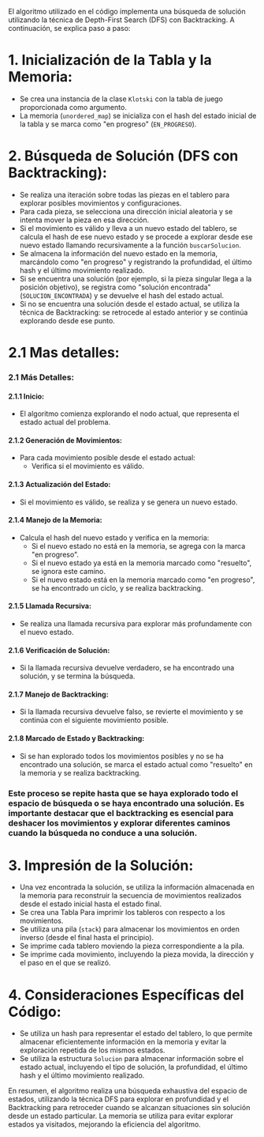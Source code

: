 El algoritmo utilizado en el código implementa una búsqueda de solución utilizando la técnica de Depth-First Search (DFS) con Backtracking. A continuación, se explica paso a paso:

# 1. **Inicialización de la Tabla y la Memoria:**
   - Se crea una instancia de la clase `Klotski` con la tabla de juego proporcionada como argumento.
   - La memoria (`unordered_map`) se inicializa con el hash del estado inicial de la tabla y se marca como "en progreso" (`EN_PROGRESO`).

# 2. **Búsqueda de Solución (DFS con Backtracking):**
   - Se realiza una iteración sobre todas las piezas en el tablero para explorar posibles movimientos y configuraciones.
   - Para cada pieza, se selecciona una dirección inicial aleatoria y se intenta mover la pieza en esa dirección.
   - Si el movimiento es válido y lleva a un nuevo estado del tablero, se calcula el hash de ese nuevo estado y se procede a explorar desde ese nuevo estado llamando recursivamente a la función `buscarSolucion`.
   - Se almacena la información del nuevo estado en la memoria, marcándolo como "en progreso" y registrando la profundidad, el último hash y el último movimiento realizado.
   - Si se encuentra una solución (por ejemplo, si la pieza singular llega a la posición objetivo), se registra como "solución encontrada" (`SOLUCION_ENCONTRADA`) y se devuelve el hash del estado actual.
   - Si no se encuentra una solución desde el estado actual, se utiliza la técnica de Backtracking: se retrocede al estado anterior y se continúa explorando desde ese punto.

# 2.1 **Mas detalles:**

### 2.1 Más Detalles:

#### 2.1.1 Inicio:
- El algoritmo comienza explorando el nodo actual, que representa el estado actual del problema.

#### 2.1.2 Generación de Movimientos:
- Para cada movimiento posible desde el estado actual:
  - Verifica si el movimiento es válido.

#### 2.1.3 Actualización del Estado:
- Si el movimiento es válido, se realiza y se genera un nuevo estado.

#### 2.1.4 Manejo de la Memoria:
- Calcula el hash del nuevo estado y verifica en la memoria:
  - Si el nuevo estado no está en la memoria, se agrega con la marca "en progreso".
  - Si el nuevo estado ya está en la memoria marcado como "resuelto", se ignora este camino.
  - Si el nuevo estado está en la memoria marcado como "en progreso", se ha encontrado un ciclo, y se realiza backtracking.

#### 2.1.5 Llamada Recursiva:
- Se realiza una llamada recursiva para explorar más profundamente con el nuevo estado.

#### 2.1.6 Verificación de Solución:
- Si la llamada recursiva devuelve verdadero, se ha encontrado una solución, y se termina la búsqueda.

#### 2.1.7 Manejo de Backtracking:
- Si la llamada recursiva devuelve falso, se revierte el movimiento y se continúa con el siguiente movimiento posible.

#### 2.1.8 Marcado de Estado y Backtracking:
- Si se han explorado todos los movimientos posibles y no se ha encontrado una solución, se marca el estado actual como "resuelto" en la memoria y se realiza backtracking.

### Este proceso se repite hasta que se haya explorado todo el espacio de búsqueda o se haya encontrado una solución. Es importante destacar que el backtracking es esencial para deshacer los movimientos y explorar diferentes caminos cuando la búsqueda no conduce a una solución.


# 3. **Impresión de la Solución:**
   - Una vez encontrada la solución, se utiliza la información almacenada en la memoria para reconstruir la secuencia de movimientos realizados desde el estado inicial hasta el estado final.
   - Se crea una Tabla Para imprimir los tableros con respecto a los movimientos.
   - Se utiliza una pila (`stack`) para almacenar los movimientos en orden inverso (desde el final hasta el principio).
   - Se imprime cada tablero moviendo la pieza correspondiente a la pila.
   - Se imprime cada movimiento, incluyendo la pieza movida, la dirección y el paso en el que se realizó.

# 4. **Consideraciones Específicas del Código:**
   - Se utiliza un hash para representar el estado del tablero, lo que permite almacenar eficientemente información en la memoria y evitar la exploración repetida de los mismos estados.
   - Se utiliza la estructura `Solucion` para almacenar información sobre el estado actual, incluyendo el tipo de solución, la profundidad, el último hash y el último movimiento realizado.


En resumen, el algoritmo realiza una búsqueda exhaustiva del espacio de estados, utilizando la técnica DFS para explorar en profundidad y el Backtracking para retroceder cuando se alcanzan situaciones sin solución desde un estado particular. La memoria se utiliza para evitar explorar estados ya visitados, mejorando la eficiencia del algoritmo.
